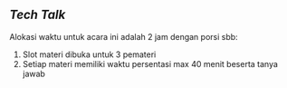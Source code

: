 ## _Tech Talk_
Alokasi waktu untuk acara ini adalah 2 jam dengan porsi sbb:
1. Slot materi dibuka untuk 3 pemateri
2. Setiap materi memiliki waktu persentasi max 40 menit beserta tanya jawab

